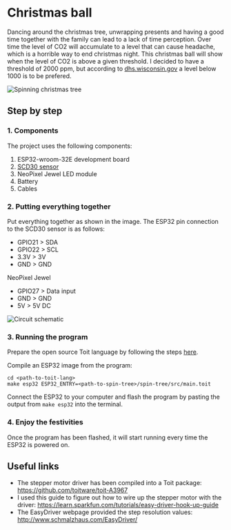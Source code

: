 # Christmas ball
Dancing around the christmas tree, unwrapping presents and having a good time together with the family can lead to a lack of time perception. Over time the level of CO2 will accumulate to a level that can cause headache, which is a horrible way to end christmas night. This christmas ball will show when the level of CO2 is above a given threshold. I decided to have a threshold of 2000 ppm, but according to [dhs.wisconsin.gov](https://www.dhs.wisconsin.gov/chemical/carbondioxide.htm#:~:text=400%E2%80%931%2C000%20ppm%3A%20typical%20level,stagnant%2C%20stale%2C%20stuffy%20air) a level below 1000 is to be prefered.  

![Spinning christmas tree](media/spin_tree.gif)
## Step by step
### 1. Components
The project uses the following components:
1. ESP32-wroom-32E development board
2. [SCD30 sensor](https://www.sensirion.com/en/environmental-sensors/carbon-dioxide-sensors/carbon-dioxide-sensors-scd30/)
3. NeoPixel Jewel LED module
4. Battery
5. Cables

### 2. Putting everything together

Put everything together as shown in the image. The ESP32 pin connection to the SCD30 sensor is as follows:
- GPIO21 > SDA
- GPIO22 > SCL
- 3.3V > 3V
- GND > GND

NeoPixel Jewel
- GPIO27 > Data input
- GND > GND
- 5V > 5V DC

![Circuit schematic](media/schematic.png)

### 3. Running the program
Prepare the open source Toit language by following the steps [here](https://github.com/toitlang/toit).

Compile an ESP32 image from the program:
```
cd <path-to-toit-lang>
make esp32 ESP32_ENTRY=<path-to-spin-tree>/spin-tree/src/main.toit
```
Connect the ESP32 to your computer and flash the program by pasting the output from `make esp32` into the terminal.

### 4. Enjoy the festivities
Once the program has been flashed, it will start running every time the ESP32 is powered on.

## Useful links
- The stepper motor driver has been compiled into a Toit package: https://github.com/toitware/toit-A3967
- I used this guide to figure out how to wire up the stepper motor with the driver: https://learn.sparkfun.com/tutorials/easy-driver-hook-up-guide
- The EasyDriver webpage provided the step resolution values: http://www.schmalzhaus.com/EasyDriver/
